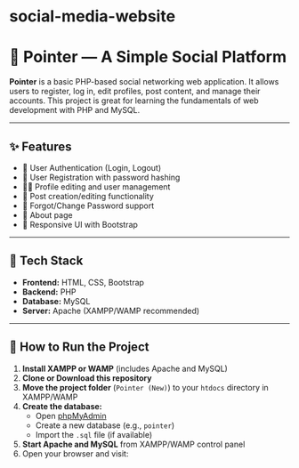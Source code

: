 # social-media-website

# 📌 Pointer — A Simple Social Platform

**Pointer** is a basic PHP-based social networking web application. It allows users to register, log in, edit profiles, post content, and manage their accounts. This project is great for learning the fundamentals of web development with PHP and MySQL.

---

## ✨ Features

- 🔐 User Authentication (Login, Logout)
- 🧾 User Registration with password hashing
- 🧑‍💼 Profile editing and user management
- 📝 Post creation/editing functionality
- 🔑 Forgot/Change Password support
- 📄 About page
- 🎨 Responsive UI with Bootstrap

---

## 🧰 Tech Stack

- **Frontend:** HTML, CSS, Bootstrap
- **Backend:** PHP
- **Database:** MySQL
- **Server:** Apache (XAMPP/WAMP recommended)

---

## 🚀 How to Run the Project

1. **Install XAMPP or WAMP** (includes Apache and MySQL)
2. **Clone or Download this repository**
3. **Move the project folder** (`Pointer (New)`) to your `htdocs` directory in XAMPP/WAMP
4. **Create the database:**
   - Open [phpMyAdmin](http://localhost/phpmyadmin)
   - Create a new database (e.g., `pointer`)
   - Import the `.sql` file (if available)
5. **Start Apache and MySQL** from XAMPP/WAMP control panel
6. Open your browser and visit:
